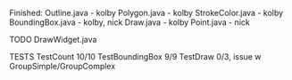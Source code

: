 Finished:
Outline.java - kolby
Polygon.java - kolby
StrokeColor.java - kolby
BoundingBox.java - kolby, nick
Draw.java - kolby
Point.java - nick



TODO
DrawWidget.java


TESTS
TestCount 10/10
TestBoundingBox 9/9
TestDraw 0/3, issue w GroupSimple/GroupComplex
